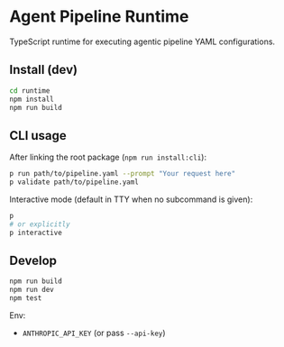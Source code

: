# Agent Pipeline Runtime

TypeScript runtime for executing agentic pipeline YAML configurations.

## Install (dev)

```bash
cd runtime
npm install
npm run build
```

## CLI usage

After linking the root package (`npm run install:cli`):

```bash
p run path/to/pipeline.yaml --prompt "Your request here"
p validate path/to/pipeline.yaml
```

Interactive mode (default in TTY when no subcommand is given):

```bash
p
# or explicitly
p interactive
```

## Develop

```bash
npm run build
npm run dev
npm test
```

Env:
- `ANTHROPIC_API_KEY` (or pass `--api-key`)
